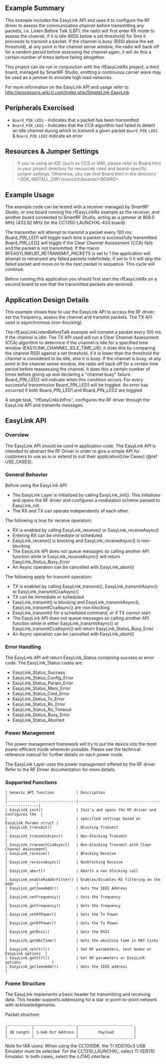 Example Summary
---------------
This example includes the EasyLink API and uses it to configure the RF driver to 
assess the communication channel before transmitting any packets, i.e.  Listen
Before Talk (LBT); the radio will first enter RX mode to assess the channel, if
it is idle (RSSI below a set threshold) for 5ms it proceeds to transmit a 
packet. If the channel is busy (RSSI above the set threshold), at any point in 
the channel sense window, the radio will back off for a random period before 
assessing the channel again; it will do this a certain number of times before 
failing altogether.

This project can be run in conjunction with the rfEasyLinkRx project; a third 
board, managed by SmartRF Studio, emitting a continuous carrier wave may be 
used as a jammer to simulate high load networks.

For more information on the EasyLink API and usage refer to
http://processors.wiki.ti.com/index.php/SimpleLink-EasyLink


Peripherals Exercised
---------------------
* `Board_PIN_LED1` - Indicates that a packet has been transmitted
* `Board_PIN_LED2` - Indicates that the CCA algorithm had failed to detect an 
  idle channel during which to transmit a given packet
 `Board_PIN_LED1` & `Board_PIN_LED2` indicate an error


Resources & Jumper Settings
---------------------------
> If you're using an IDE (such as CCS or IAR), please refer to Board.html in your project
directory for resources used and board-specific jumper settings. Otherwise, you can find
Board.html in the directory &lt;SDK_INSTALL_DIR&gt;/source/ti/boards/&lt;BOARD&gt;.

Example Usage
-------------
The example code can be tested with a receiver managed by SmartRF Studio, 
or one board running the rfEasyLinkRx example as the receiver, and another board 
connected to SmartRF Studio, acting as a jammer at 868.0 MHz (433.92 MHz for 
the CC1350-LAUNCHXL-433 board).

The transmitter will attempt to transmit a packet every 100 ms. Board_PIN_LED1 
will toggle each time a packet is successfully transmitted. Board_PIN_LED2 will
toggle if the Clear Channel Assessment (CCA) fails and the packet is not 
transmitted. If the macro RFEASYLINKLBT_RETRANSMIT_PACKETS is set to 1 the 
application will attempt to retransmit any failed packets indefinitely; if set 
to 0 it will skip the failed packet and move on to the next packet in sequence.
This cycle will continue.

Before running this application you should first start the rfEasyLinkRx on a
second board to see that the transmitted packets are received.

Application Design Details
--------------------------
This example shows how to use the EasyLink API to access the RF driver, set the
frequency, assess the channel and transmit packets. The TX API used is 
asynchronous (non-blocking).

The rfEasyLinkListenBeforeTalk example will transmit a packet every 100 ms if 
the channel is idle. The TX API used will run a Clear Channel Assessment (CCA)
algorithm to determine if the channel is idle for a specified time window 
(EASYLINK_CHANNEL_IDLE_TIME_US); it does this by comparing the channel RSSI 
against a set threshold, if it is lower than the threshold the 
channel is considered to be idle, else it is busy. If the channel is busy, at 
any point in the channel sense window, the radio will back off for a certain 
time period before reassessing the channel, it does this a certain number of 
times before giving up and declaring a "channel busy" failure. Board_PIN_LED2 
will indicate when this condition occurs. For every successful transmission 
Board_PIN_LED1 will be toggled. An error has occurred if both Board_PIN_LED1 
and Board_PIN_LED2 are toggled.

A single task, "rfEasyLinkLbtFnx", configures the RF driver through the EasyLink
API and transmits messages.

EasyLink API
-------------------------
### Overview
The EasyLink API should be used in application code. The EasyLink API is
intended to abstract the RF Driver in order to give a simple API for
customers to use as is or extend to suit their application[Use Cases]
(@ref USE_CASES).

### General Behavior
Before using the EasyLink API:

  - The EasyLink Layer is initialized by calling EasyLink_init(). This
    initializes and opens the RF driver and configures a modulation scheme
    passed to EasyLink_init.
  - The RX and TX can operate independently of each other.

The following is true for receive operation:

  - RX is enabled by calling EasyLink_receive() or EasyLink_receiveAsync()
  - Entering RX can be immediate or scheduled
  - EasyLink_receive() is blocking and EasyLink_receiveAsync() is non-blocking
  - The EasyLink API does not queue messages so calling another API function
    while in EasyLink_receiveAsync() will return EasyLink_Status_Busy_Error
  - An Async operation can be cancelled with EasyLink_abort()

The following apply for transmit operation:

  - TX is enabled by calling EasyLink_transmit(), EasyLink_transmitAsync()
    or EasyLink_transmitCcaAsync()
  - TX can be immediate or scheduled
  - EasyLink_transmit() is blocking and EasyLink_transmitAsync(), 
    EasyLink_transmitCcaAsync() are non-blocking
  - EasyLink_transmit() for a scheduled command, or if TX cannot start
  - The EasyLink API does not queue messages so calling another API function
    while in either EasyLink_transmitAsync() or EasyLink_transmitCcaAsync() 
    will return EasyLink_Status_Busy_Error
  - An Async operation can be cancelled with EasyLink_abort()

### Error Handling
The EasyLink API will return EasyLink_Status containing success or error
  code. The EasyLink_Status codes are:

   - EasyLink_Status_Success
   - EasyLink_Status_Config_Error
   - EasyLink_Status_Param_Error
   - EasyLink_Status_Mem_Error
   - EasyLink_Status_Cmd_Error
   - EasyLink_Status_Tx_Error
   - EasyLink_Status_Rx_Error
   - EasyLink_Status_Rx_Timeout
   - EasyLink_Status_Busy_Error
   - EasyLink_Status_Aborted

### Power Management
The power management framework will try to put the device into the most
power efficient mode whenever possible. Please see the technical reference
manual for further details on each power mode.

The EasyLink Layer uses the power management offered by the RF driver Refer to the RF
Driver documentation for more details.

### Supported Functions
    | Generic API function          | Description                                        |
    |-------------------------------|----------------------------------------------------|
    | EasyLink_init()               | Init's and opens the RF driver and configures the  |
    |                               | specified settings based on EasyLink_Params struct |
    | EasyLink_transmit()           | Blocking Transmit                                  |
    | EasyLink_transmitAsync()      | Non-blocking Transmit                              |
    | EasyLink_transmitCcaAsync()   | Non-blocking Transmit with Clear Channel Assessment|
    | EasyLink_receive()            | Blocking Receive                                   |
    | EasyLink_receiveAsync()       | Nonblocking Receive                                |
    | EasyLink_abort()              | Aborts a non blocking call                         |
    | EasyLink_enableRxAddrFilter() | Enables/Disables RX filtering on the Addr          |
    | EasyLink_getIeeeAddr()        | Gets the IEEE Address                              |
    | EasyLink_setFrequency()       | Sets the frequency                                 |
    | EasyLink_getFrequency()       | Gets the frequency                                 |
    | EasyLink_setRfPower()         | Sets the Tx Power                                  |
    | EasyLink_getRfPower()         | Gets the Tx Power                                  |
    | EasyLink_getRssi()            | Gets the RSSI                                      |
    | EasyLink_getAbsTime()         | Gets the absolute time in RAT ticks                |
    | EasyLink_setCtrl()            | Set RF parameters, test modes or EasyLink options  |
    | EasyLink_getCtrl()            | Get RF parameters or EasyLink options              |
    | EasyLink_getIeeeAddr()        | Gets the IEEE address                              |

### Frame Structure
The EasyLink implements a basic header for transmitting and receiving data. This header supports
addressing for a star or point-to-point network with acknowledgements.

Packet structure:

     _________________________________________________________
    |           |                   |                         |
    | 1B Length | 1-64b Dst Address |         Payload         |
    |___________|___________________|_________________________|


Note for IAR users: When using the CC1310DK, the TI XDS110v3 USB Emulator must
be selected. For the CC1310_LAUNCHXL, select TI XDS110 Emulator. In both cases,
select the cJTAG interface.
